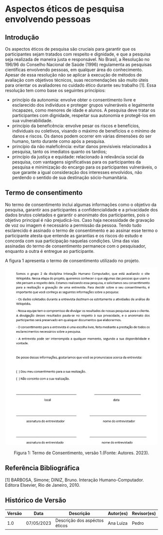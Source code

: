 # Aspectos éticos de pesquisa envolvendo pessoas

## Introdução

Os aspectos éticos de pesquisa são cruciais para garantir que os participantes sejam tratados com respeito e dignidade, e que a pesquisa seja realizada de maneira justa e responsável. No Brasil, a Resolução no 196/96 do Conselho Nacional de Saúde (1996) regulamenta as pesquisas científicas envolvendo pessoas, em qualquer área do conhecimento. Apesar de essa resolução não se aplicar à execução de métodos de avaliação com objetivos técnicos, suas recomendações são muito úteis para orientar os avaliadores no cuidado ético durante seu trabalho [1]. Essa resolução tem como base os seguintes princípios:

- princípio da autonomia: envolve obter o consentimento livre e esclarecido dos indivíduos e proteger grupos vulneráveis e legalmente incapazes, como menores de idade e alunos. A pesquisa deve tratar os participantes com dignidade, respeitar sua autonomia e protegê-los em sua vulnerabilidade.
- princípio da beneficência: envolve pesar os riscos e benefícios, individuais ou coletivos, visando o máximo de benefícios e o mínimo de danos e riscos. Os danos podem ocorrer em várias dimensões do ser humano, tanto durante como após a pesquisa.
- princípio da não maleficência: evitar danos previsíveis relacionados à pesquisa, tanto os imediatos quanto os tardios;
- princípio da justiça e equidade: relacionado à relevância social da pesquisa, com vantagens significativas para os participantes da pesquisa e minimização do encargo para os participantes vulneráveis, o que garante a igual consideração dos interesses envolvidos, não perdendo o sentido de sua destinação sócio-humanitária.

## Termo de consentimento

No termo de consentimento inclui algumas informações como o objetivo da pesquisa, garantir aos participantes a confidencialidade e a privacidade dos dados brutos coletados e garantir o anonimato dos participantes, pois o objetivo principal é não prejudicá-los. Caso haja necessidade de gravação de voz ou imagem é necessário a permissão da pessoa. Tendo tudo esclarecido é assinado o termo de consentimento e ao assinar esse termo o participante atesta que entende as garantias e os riscos do estudo e concorda com sua participação naquelas condições. Uma das vias assinadas do termo de consentimento permanece com o pesquisador, enquanto a outra é entregue ao participante.

A figura 1 apresenta o termo de consentimento utilizado no projeto.

![Termo de Consentimento](../images/termoConsentimento.png)

<div style="text-align: center">
<p>Figura 1: Termo de Consentimento, versão 1.(Fonte: Autores. 2023).</p>
</div>

## Referência Bibliográfica

[1] BARBOSA, Simone; DINIZ, Bruno. Interação Humano-Computador. Editora Elsevier, Rio de Janeiro, 2010.

## Histórico de Versão

| Versão | Data       | Descrição                          | Autor(es) | Revisor(es) |
| ------- | ---------- | ------------------------------------ | --------- | ----------- |
| 1.0     | 07/05/2023 | Descrição dos aspéctos éticos | Ana Luiza   | Pedro   |